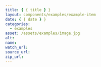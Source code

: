 ```yaml
---
title: { { title } }
layout: components/examples/example-item
date: { { date } }
categories:
  - examples
asset: /assets/examples/image.jpg
alt:
name:
watch_url:
source_url:
zip_url:
---
```

